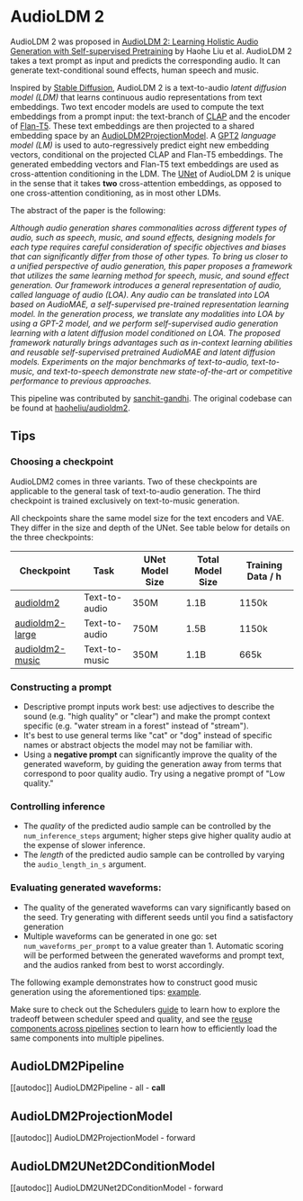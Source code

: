 <!--Copyright 2023 The HuggingFace Team. All rights reserved.

Licensed under the Apache License, Version 2.0 (the "License"); you may not use this file except in compliance with
the License. You may obtain a copy of the License at

http://www.apache.org/licenses/LICENSE-2.0

Unless required by applicable law or agreed to in writing, software distributed under the License is distributed on
an "AS IS" BASIS, WITHOUT WARRANTIES OR CONDITIONS OF ANY KIND, either express or implied. See the License for the
specific language governing permissions and limitations under the License.
-->

# AudioLDM 2

AudioLDM 2 was proposed in [AudioLDM 2: Learning Holistic Audio Generation with Self-supervised Pretraining](https://arxiv.org/abs/2308.05734) 
by Haohe Liu et al. AudioLDM 2 takes a text prompt as input and predicts the corresponding audio. It can generate 
text-conditional sound effects, human speech and music.

Inspired by [Stable Diffusion](https://huggingface.co/docs/diffusers/api/pipelines/stable_diffusion/overview), AudioLDM 2
is a text-to-audio _latent diffusion model (LDM)_ that learns continuous audio representations from text embeddings. Two 
text encoder models are used to compute the text embeddings from a prompt input: the text-branch of [CLAP](https://huggingface.co/docs/transformers/main/en/model_doc/clap)
and the encoder of [Flan-T5](https://huggingface.co/docs/transformers/main/en/model_doc/flan-t5). These text embeddings 
are then projected to a shared embedding space by an [AudioLDM2ProjectionModel](https://huggingface.co/docs/diffusers/main/api/pipelines/audioldm2#diffusers.AudioLDM2ProjectionModel). 
A [GPT2](https://huggingface.co/docs/transformers/main/en/model_doc/gpt2) _language model (LM)_ is used to auto-regressively 
predict eight new embedding vectors, conditional on the projected CLAP and Flan-T5 embeddings. The generated embedding 
vectors and Flan-T5 text embeddings are used as cross-attention conditioning in the LDM. The [UNet](https://huggingface.co/docs/diffusers/main/en/api/pipelines/audioldm2#diffusers.AudioLDM2UNet2DConditionModel) 
of AudioLDM 2 is unique in the sense that it takes **two** cross-attention embeddings, as opposed to one cross-attention 
conditioning, as in most other LDMs.

The abstract of the paper is the following:

*Although audio generation shares commonalities across different types of audio, such as speech, music, and sound effects, designing models for each type requires careful consideration of specific objectives and biases that can significantly differ from those of other types. To bring us closer to a unified perspective of audio generation, this paper proposes a framework that utilizes the same learning method for speech, music, and sound effect generation. Our framework introduces a general representation of audio, called language of audio (LOA). Any audio can be translated into LOA based on AudioMAE, a self-supervised pre-trained representation learning model. In the generation process, we translate any modalities into LOA by using a GPT-2 model, and we perform self-supervised audio generation learning with a latent diffusion model conditioned on LOA. The proposed framework naturally brings advantages such as in-context learning abilities and reusable self-supervised pretrained AudioMAE and latent diffusion models. Experiments on the major benchmarks of text-to-audio, text-to-music, and text-to-speech demonstrate new state-of-the-art or competitive performance to previous approaches.*

This pipeline was contributed by [sanchit-gandhi](https://huggingface.co/sanchit-gandhi). The original codebase can be 
found at [haoheliu/audioldm2](https://github.com/haoheliu/audioldm2). 

## Tips

### Choosing a checkpoint

AudioLDM2 comes in three variants. Two of these checkpoints are applicable to the general task of text-to-audio 
generation. The third checkpoint is trained exclusively on text-to-music generation.

All checkpoints share the same model size for the text encoders and VAE. They differ in the size and depth of the UNet. 
See table below for details on the three checkpoints:

| Checkpoint                                                      | Task          | UNet Model Size | Total Model Size | Training Data / h |
|-----------------------------------------------------------------|---------------|-----------------|------------------|-------------------|
| [audioldm2](https://huggingface.co/cvssp/audioldm2)             | Text-to-audio | 350M            | 1.1B             | 1150k             |
| [audioldm2-large](https://huggingface.co/cvssp/audioldm2-large) | Text-to-audio | 750M            | 1.5B             | 1150k             |
| [audioldm2-music](https://huggingface.co/cvssp/audioldm2-music) | Text-to-music | 350M            | 1.1B             | 665k              |

### Constructing a prompt

* Descriptive prompt inputs work best: use adjectives to describe the sound (e.g. "high quality" or "clear") and make the prompt context specific (e.g. "water stream in a forest" instead of "stream").
* It's best to use general terms like "cat" or "dog" instead of specific names or abstract objects the model may not be familiar with.
* Using a **negative prompt** can significantly improve the quality of the generated waveform, by guiding the generation away from terms that correspond to poor quality audio. Try using a negative prompt of "Low quality." 

### Controlling inference

* The _quality_ of the predicted audio sample can be controlled by the `num_inference_steps` argument; higher steps give higher quality audio at the expense of slower inference.
* The _length_ of the predicted audio sample can be controlled by varying the `audio_length_in_s` argument.

### Evaluating generated waveforms:

* The quality of the generated waveforms can vary significantly based on the seed. Try generating with different seeds until you find a satisfactory generation
* Multiple waveforms can be generated in one go: set `num_waveforms_per_prompt` to a value greater than 1. Automatic scoring will be performed between the generated waveforms and prompt text, and the audios ranked from best to worst accordingly.

The following example demonstrates how to construct good music generation using the aforementioned tips: [example](https://huggingface.co/docs/diffusers/main/en/api/pipelines/audioldm2#diffusers.AudioLDM2Pipeline.__call__.example).

<Tip>

Make sure to check out the Schedulers [guide](/using-diffusers/schedulers) to learn how to explore the tradeoff between 
scheduler speed and quality, and see the [reuse components across pipelines](/using-diffusers/loading#reuse-components-across-pipelines) 
section to learn how to efficiently load the same components into multiple pipelines.

</Tip>

## AudioLDM2Pipeline
[[autodoc]] AudioLDM2Pipeline
	- all
	- __call__

## AudioLDM2ProjectionModel
[[autodoc]] AudioLDM2ProjectionModel
	- forward

## AudioLDM2UNet2DConditionModel
[[autodoc]] AudioLDM2UNet2DConditionModel
	- forward
